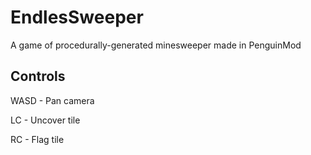 # EndlesSweeper
A game of procedurally-generated minesweeper made in PenguinMod

## Controls
WASD - Pan camera

LC - Uncover tile

RC - Flag tile
